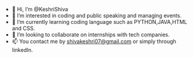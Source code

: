 - 👋 Hi, I’m @KeshriShiva
- 👀 I’m interested in coding and public speaking and managing events.
- 🌱 I’m currently learning coding language such as PYTHON,JAVA,HTML and CSS.
- 💞️ I’m looking to collaborate on internships with tech companies.
- 📫 You contact me by shivakeshri07@gmail.com or simply through linkedIn.

<!---
KeshriShiva/KeshriShiva is a ✨ special ✨ repository because its `README.md` (this file) appears on your GitHub profile.
You can click the Preview link to take a look at your changes.
--->
